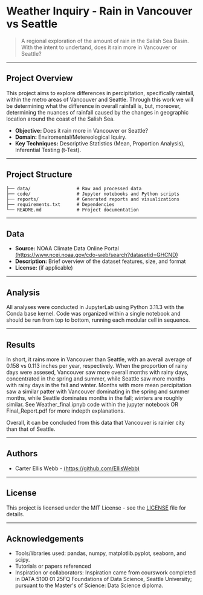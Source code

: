 # Weather Inquiry - Rain in Vancouver vs Seattle

> A regional exploration of the amount of rain in the Salish Sea Basin.
> With the intent to undertand, does it rain more in Vancouver or Seattle?

---

## Project Overview

This project aims to explore differences in percipitation, specifically rainfall, within the metro areas of Vancouver and Seattle. Through this work we will be determining what the difference in overall rainfall is, but, moreover, determining the nuances of rainfall caused by the changes in geographic location around the coast of the Salish Sea. 

- **Objective:** Does it rain more in Vancouver or Seattle?
- **Domain:** Enviromental/Metereological Iquiry.
- **Key Techniques:** Descriptive Statistics (Mean, Proportion Analysis), Inferential Testing (t-Test).

---

## Project Structure

```
├── data/                 # Raw and processed data
├── code/                 # Jupyter notebooks and Python scripts
├── reports/              # Generated reports and visualizations
├── requirements.txt      # Dependencies
└── README.md             # Project documentation
```

---

## Data

- **Source:** NOAA Climate Data Online Portal [(https://www.ncei.noaa.gov/cdo-web/search?datasetid=GHCND)](https://www.ncei.noaa.gov/cdo-web/search?datasetid=GHCND)
- **Description:** Brief overview of the dataset features, size, and format
- **License:** (if applicable)

---

## Analysis

All analyses were conducted in JupyterLab using Python 3.11.3 with the Conda base kernel. Code was organized within a single notebook and should be run from top to bottom, running each modular cell in sequence. 

---

## Results

In short, it rains more in Vancouver than Seattle, with an averall average of 0.158 vs 0.113 inches per year, respectively. When the proportion of rainy days were assesed, Vancouver saw more overall months with rainy days, concentrated in the spring and summer, while Seattle saw more months with rainy days in the fall and winter. Months with more mean percipitation saw a similar patter with Vancouver dominating in the spring and summer months, while Seattle dominates months in the fall; winters are roughly similar. See Weather_final.ipnyb code within the jupyter notebook OR Final_Report.pdf for more indepth explanations. 

Overall, it can be concluded from this data that Vancouver is rainier city than that of Seattle. 

---

## Authors

- Carter Ellis Webb - [(https://github.com/EllisWebb)](https://github.com/EllisWebb)

---

## License

This project is licensed under the MIT License - see the [LICENSE](LICENSE) file for details.

---

## Acknowledgements

- Tools/libraries used: pandas, numpy, matplotlib.pyplot, seaborn, and scipy.
- Tutorials or papers referenced
- Inspiration or collaborators: Inspiration came from courswork completed in DATA 5100 01 25FQ Foundations of Data Science, Seattle University; pursuant to the Master's of Science: Data Science diploma. 
